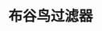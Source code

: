 


# 布谷鸟过滤器  
<!-- 

谈谈布隆过滤器和布谷鸟过滤器的相同点和不同点？
https://cloud.tencent.com/developer/article/1745350

https://segmentfault.com/a/1190000039156246

-->



